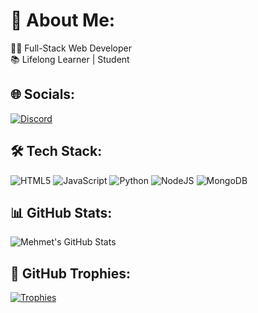 # 🌟 About Me:
👨‍💻 Full-Stack Web Developer  
📚 Lifelong Learner | Student


## 🌐 Socials:
[![Discord](https://img.shields.io/badge/Discord-%237289DA.svg?style=for-the-badge&logo=discord&logoColor=white)](https://discord.com/users/690587702688743455)  


## 🛠️ Tech Stack:

![HTML5](https://img.shields.io/badge/HTML5-E34F26?style=flat-square&logo=html5&logoColor=white) ![JavaScript](https://img.shields.io/badge/JavaScript-F7DF1E?style=flat-square&logo=javascript&logoColor=black) ![Python](https://img.shields.io/badge/Python-3776AB?style=flat-square&logo=python&logoColor=white) ![NodeJS](https://img.shields.io/badge/Node.js-339933?style=flat-square&logo=node.js&logoColor=white) ![MongoDB](https://img.shields.io/badge/MongoDB-47A248?style=flat-square&logo=mongodb&logoColor=white)  



## 📊 GitHub Stats:
![Mehmet's GitHub Stats](https://github-readme-stats.vercel.app/api?username=zonerealdv&show_icons=true&theme=radical)  


## 🏅 GitHub Trophies:
[![Trophies](https://github-profile-trophy.vercel.app/?username=zonerealdv&theme=radical&no-frame=true&no-bg=true&margin-w=4)](https://github.com/ryo-ma/github-profile-trophy)

